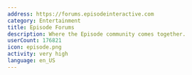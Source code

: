```yaml
---
address: https://forums.episodeinteractive.com
category: Entertainment
title: Episode Forums
description: Where the Episode community comes together.
userCount: 176821
icon: episode.png
activity: very high
language: en_US
---
```


